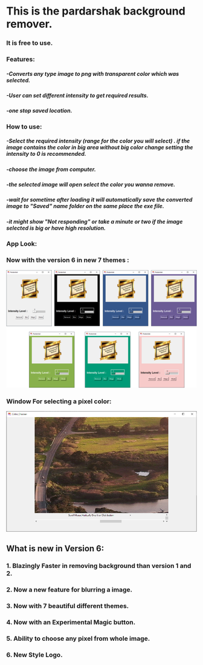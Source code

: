 # This is the pardarshak background remover.

### It is free to use.

### Features:
#####   -Converts any type image to png with transparent color which was selected.
#####   -User can set different intensity to get required results.
#####   -one stop saved location.

### How to use:
#####   -Select the required intensity (range for the color you will select) . if the image contains the color in big area without big color change setting the intensity to 0 is         recommended. 
#####   -choose the image from computer.
#####   -the selected image will open select the color you wanna remove.
#####   -wait for sometime after loading it will automatically save the converted image to "Saved" name folder on the same place the exe file.
#####   -it might show "Not responding" or take a minute or two if the image selected is big or have high resolution.

### App Look:

### Now with the version 6 in new 7 themes :
   ![](images/grouped.png)
   
### Window For selecting a pixel color:
   ![](images/scroll.PNG)

## What is new in Version 6:

### 1. Blazingly Faster in removing background than version 1 and 2.
### 2. Now a new feature for blurring a image.
### 3. Now with 7 beautiful different themes.
### 4. Now with an Experimental Magic button.
### 5. Ability to choose any pixel from whole image.
### 6. New Style Logo.



